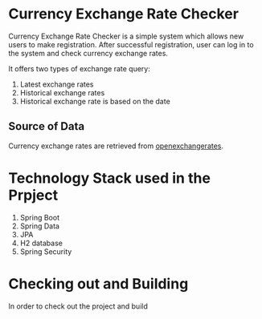 # Currency Exchange Rate Checker
Currency Exchange Rate Checker is a simple system which allows new users to make registration. After successful registration, user can log in to the system and check currency exchange rates.

It offers two types of exchange rate query:
1. Latest exchange rates
2. Historical exchange rates
  1. Historical exchange rate is based on the date

## Source of Data 
Currency exchange rates are retrieved from [openexchangerates](https://openexchangerates.org).

# Technology Stack used in the Prpject
1. Spring Boot
2. Spring Data
3. JPA
4. H2 database
5. Spring Security

# Checking out and Building
In order to check out the project and build 
